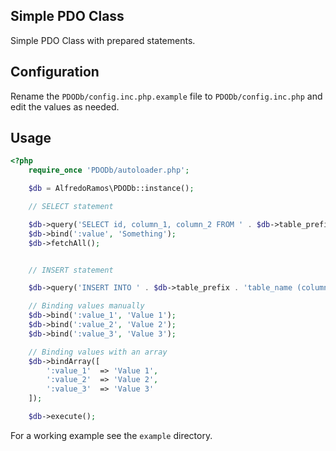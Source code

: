 ## Simple PDO Class
Simple PDO Class with prepared statements.

## Configuration
Rename the ```PDODb/config.inc.php.example``` file to ```PDODb/config.inc.php``` and edit the values as needed.

## Usage
```php
<?php
	require_once 'PDODb/autoloader.php';

	$db = AlfredoRamos\PDODb::instance();

	// SELECT statement

	$db->query('SELECT id, column_1, column_2 FROM ' . $db->table_prefix . 'table_name WHERE column_3 = :value');
	$db->bind(':value', 'Something');
	$db->fetchAll();


	// INSERT statement

	$db->query('INSERT INTO ' . $db->table_prefix . 'table_name (column_1, column_2) VALUES (:value_1, :value_2, :value3)');

	// Binding values manually
	$db->bind(':value_1', 'Value 1');
	$db->bind(':value_2', 'Value 2');
	$db->bind(':value_3', 'Value 3');

	// Binding values with an array
	$db->bindArray([
		':value_1'	=> 'Value 1',
		':value_2'	=> 'Value 2',
		':value_3'	=> 'Value 3'
	]);

	$db->execute();
```

For a working example see the ```example``` directory.